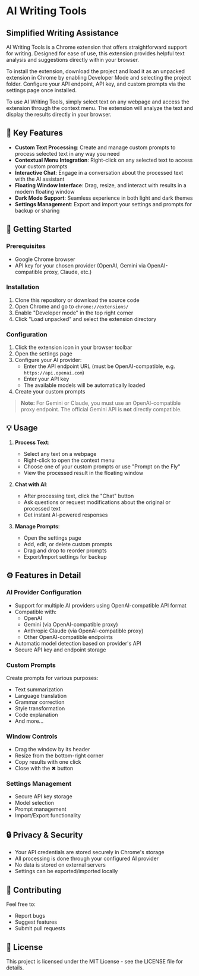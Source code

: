 # AI Writing Tools

## Simplified Writing Assistance

AI Writing Tools is a Chrome extension that offers straightforward support for writing. Designed for ease of use, this extension provides helpful text analysis and suggestions directly within your browser.

To install the extension, download the project and load it as an unpacked extension in Chrome by enabling Developer Mode and selecting the project folder. Configure your API endpoint, API key, and custom prompts via the settings page once installed.

To use AI Writing Tools, simply select text on any webpage and access the extension through the context menu. The extension will analyze the text and display the results directly in your browser.

## 🌟 Key Features

- **Custom Text Processing**: Create and manage custom prompts to process selected text in any way you need
- **Contextual Menu Integration**: Right-click on any selected text to access your custom prompts
- **Interactive Chat**: Engage in a conversation about the processed text with the AI assistant
- **Floating Window Interface**: Drag, resize, and interact with results in a modern floating window
- **Dark Mode Support**: Seamless experience in both light and dark themes
- **Settings Management**: Export and import your settings and prompts for backup or sharing

## 🚀 Getting Started

### Prerequisites
- Google Chrome browser
- API key for your chosen provider (OpenAI, Gemini via OpenAI-compatible proxy, Claude, etc.)

### Installation
1. Clone this repository or download the source code
2. Open Chrome and go to `chrome://extensions/`
3. Enable "Developer mode" in the top right corner
4. Click "Load unpacked" and select the extension directory

### Configuration
1. Click the extension icon in your browser toolbar
2. Open the settings page
3. Configure your AI provider:
   - Enter the API endpoint URL (must be OpenAI-compatible, e.g. `https://api.openai.com`)
   - Enter your API key
   - The available models will be automatically loaded
4. Create your custom prompts

> **Note:** For Gemini or Claude, you must use an OpenAI-compatible proxy endpoint. The official Gemini API is **not** directly compatible.

## 💡 Usage

1. **Process Text**:
   - Select any text on a webpage
   - Right-click to open the context menu
   - Choose one of your custom prompts or use "Prompt on the Fly"
   - View the processed result in the floating window

2. **Chat with AI**:
   - After processing text, click the "Chat" button
   - Ask questions or request modifications about the original or processed text
   - Get instant AI-powered responses

3. **Manage Prompts**:
   - Open the settings page
   - Add, edit, or delete custom prompts
   - Drag and drop to reorder prompts
   - Export/Import settings for backup

## ⚙️ Features in Detail

### AI Provider Configuration
- Support for multiple AI providers using OpenAI-compatible API format
- Compatible with:
  - OpenAI
  - Gemini (via OpenAI-compatible proxy)
  - Anthropic Claude (via OpenAI-compatible proxy)
  - Other OpenAI-compatible endpoints
- Automatic model detection based on provider's API
- Secure API key and endpoint storage

### Custom Prompts
Create prompts for various purposes:
- Text summarization
- Language translation
- Grammar correction
- Style transformation
- Code explanation
- And more...

### Window Controls
- Drag the window by its header
- Resize from the bottom-right corner
- Copy results with one click
- Close with the ✖ button

### Settings Management
- Secure API key storage
- Model selection
- Prompt management
- Import/Export functionality

## 🔒 Privacy & Security

- Your API credentials are stored securely in Chrome's storage
- All processing is done through your configured AI provider
- No data is stored on external servers
- Settings can be exported/imported locally

## 🤝 Contributing

Feel free to:
- Report bugs
- Suggest features
- Submit pull requests

## 📝 License

This project is licensed under the MIT License - see the LICENSE file for details.
